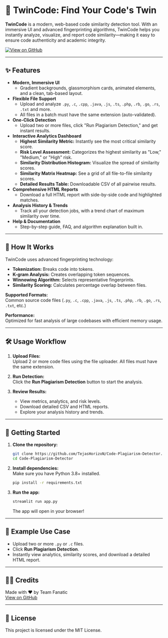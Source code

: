 # 🧬 TwinCode: Find Your Code's Twin

**TwinCode** is a modern, web-based code similarity detection tool. With an immersive UI and advanced fingerprinting algorithms, TwinCode helps you instantly analyze, visualize, and report code similarity—making it easy to ensure code authenticity and academic integrity.

[![View on GitHub](https://img.shields.io/badge/GitHub-Repository-181717?logo=github&style=flat-square)](https://github.com/TejasHorizoN/Code-Plagiarism-Detector)

---

## ✨ Features

- **Modern, Immersive UI**  
  - Gradient backgrounds, glassmorphism cards, animated elements, and a clean, tab-based layout.
- **Flexible File Support**  
  - Upload and analyze `.py`, `.c`, `.cpp`, `.java`, `.js`, `.ts`, `.php`, `.rb`, `.go`, `.rs`, `.txt` and more.
  - All files in a batch must have the same extension (auto-validated).
- **One-Click Detection**  
  - Upload two or more files, click "Run Plagiarism Detection," and get instant results.
- **Interactive Analytics Dashboard**  
  - **Highest Similarity Metric:** Instantly see the most critical similarity score.
  - **Risk Level Assessment:** Categorizes the highest similarity as "Low," "Medium," or "High" risk.
  - **Similarity Distribution Histogram:** Visualize the spread of similarity scores.
  - **Similarity Matrix Heatmap:** See a grid of all file-to-file similarity scores.
  - **Detailed Results Table:** Downloadable CSV of all pairwise results.
- **Comprehensive HTML Reports**  
  - Download a full HTML report with side-by-side code and highlighted matches.
- **Analysis History & Trends**  
  - Track all your detection jobs, with a trend chart of maximum similarity over time.
- **Help & Documentation**  
  - Step-by-step guide, FAQ, and algorithm explanation built in.

---

## 🚦 How It Works

TwinCode uses advanced fingerprinting technology:
- **Tokenization:** Breaks code into tokens.
- **K-gram Analysis:** Creates overlapping token sequences.
- **Winnowing Algorithm:** Selects representative fingerprints.
- **Similarity Scoring:** Calculates percentage overlap between files.

**Supported Formats:**  
Common source code files (`.py`, `.c`, `.cpp`, `.java`, `.js`, `.ts`, `.php`, `.rb`, `.go`, `.rs`, `.txt`, etc.)

**Performance:**  
Optimized for fast analysis of large codebases with efficient memory usage.

---

## 🛠️ Usage Workflow

1. **Upload Files:**  
   Upload 2 or more code files using the file uploader. All files must have the same extension.

2. **Run Detection:**  
   Click the **Run Plagiarism Detection** button to start the analysis.

3. **Review Results:**  
   - View metrics, analytics, and risk levels.
   - Download detailed CSV and HTML reports.
   - Explore your analysis history and trends.

---

## 🚀 Getting Started

1. **Clone the repository:**
   ```bash
   git clone https://github.com/TejasHorizoN/Code-Plagiarism-Detector.git
   cd Code-Plagiarism-Detector
   ```

2. **Install dependencies:**  
   Make sure you have Python 3.8+ installed.
   ```bash
   pip install -r requirements.txt
   ```

3. **Run the app:**
   ```bash
   streamlit run app.py
   ```
   The app will open in your browser!

---

## 📄 Example Use Case

- Upload two or more `.py` or `.c` files.
- Click **Run Plagiarism Detection**.
- Instantly view analytics, similarity scores, and download a detailed HTML report.

---

## 🧑‍💻 Credits

Made with ❤️ by Team Fanatic  
[View on GitHub](https://github.com/TejasHorizoN/Code-Plagiarism-Detector)

---

## 📜 License

This project is licensed under the MIT License. 